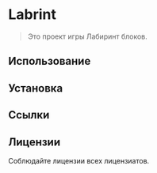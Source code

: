 # Labrint  
> Это проект игры Лабиринт блоков.  

## Использование

## Установка  

## Ссылки

## Лицензии
Соблюдайте лицензии всех лицензиатов.  